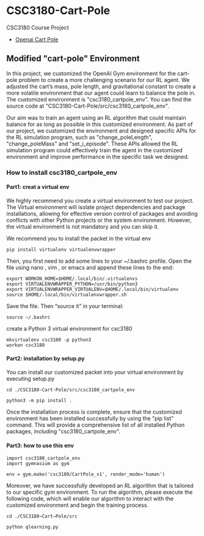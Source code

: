# CSC3180-Cart-Pole
 CSC3180 Course Project

- [Openai Cart Pole](https://www.gymlibrary.dev/environments/classic_control/cart_pole/)

## Modified "cart-pole" Environment
In this project, we customized the OpenAI Gym environment for the cart-pole problem to create a more challenging scenario for our RL agent. We adjusted the cart’s mass, pole length, and gravitational constant to create a more volatile environment that our agent could learn to balance the pole in. The customized environment is
"csc3180_cartpole_env". You can find the source code at "CSC3180-Cart-Pole/src/csc3180_cartpole_env".

Our aim was to train an agent using an RL algorithm that could maintain balance for as long as possible in this customized environment. As part of our project, we customized the environment and designed specific APIs for the RL simulation program, such as "change_poleLength", "change_poleMass" and "set_i_episode". These APIs allowed the RL simulation program could effectively train the agent in the customized environment and improve performance in the specific task we designed.

### How to install csc3180_cartpole_env
#### Part1: creat a virtual env
We highly recommend you create a virtual environment to test our project. The Virtual environment will isolate project dependencies and package installations, allowing for effective version control of packages and avoiding conflicts with other Python projects or the system environment. However, the virtual environment is not mandatory and you can skip it.

We recommend you to install the packet in the virtual env
```
pip install virtualenv virtualenvwrapper
```
Then, you first need to add some lines to your ~/.bashrc profile. Open the file using nano , vim , or emacs and append these lines to the end:

```
export WORKON_HOME=$HOME/.local/bin/.virtualenvs
export VIRTUALENVWRAPPER_PYTHON=/usr/bin/python3
export VIRTUALENVWRAPPER_VIRTUALENV=$HOME/.local/bin/virtualenv
source $HOME/.local/bin/virtualenvwrapper.sh
```
Save the file. Then “source it” in your terminal:

```
source ~/.bashrc
```
create a Python 3 virtual environment for csc3180

```
mkvirtualenv csc3180 -p python3
workon csc3180
```

#### Part2: installation by setup.py
You can install our customized packet into your virtual environment by executing setup.py

```
cd ./CSC3180-Cart-Pole/src/csc3180_cartpole_env

python3 -m pip install .
```
Once the installation process is complete, ensure that the customized environment has been installed successfully by using the "pip list" command. This will provide a comprehensive list of all installed Python packages, including "csc3180_cartpole_env".


#### Part3: how to use this env
```
import csc3180_cartpole_env
import gymnasium as gym

env = gym.make('csc3180/CartPole_v1', render_mode='human')
```

Moreover, we have successfully developed an RL algorithm that is tailored to our specific gym environment. To run the algorithm, please execute the following code, which will enable our algorithm to interact with the customized environment and begin the training process.

```
cd ./CSC3180−Cart−Pole/src

python qlearning.py
```
